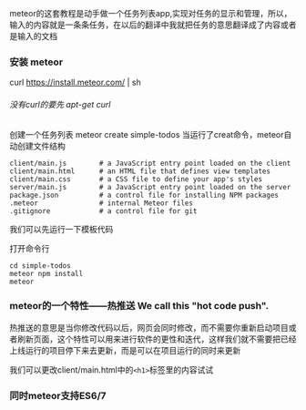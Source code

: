 meteor的这套教程是动手做一个任务列表app,实现对任务的显示和管理，所以，输入的内容就是一条条任务，在以后的翻译中我就把任务的意思翻译成了内容或者是输入的文档

### 安装 meteor 

curl https://install.meteor.com/ | sh

###### 没有curl的要先 apt-get curl

创建一个任务列表
meteor create simple-todos
当运行了creat命令，meteor自动创建文件结构

    client/main.js        # a JavaScript entry point loaded on the client
    client/main.html      # an HTML file that defines view templates
    client/main.css       # a CSS file to define your app's styles
    server/main.js        # a JavaScript entry point loaded on the server
    package.json          # a control file for installing NPM packages
    .meteor               # internal Meteor files
    .gitignore            # a control file for git
    
我们可以先运行一下模板代码

打开命令行

    cd simple-todos
    meteor npm install
    meteor

### meteor的一个特性——热推送  We call this "hot code push".
热推送的意思是当你修改代码以后，网页会同时修改，而不需要你重新启动项目或者刷新页面，这个特性可以用来进行软件的更性和迭代，这样我们就不需要把已经上线运行的项目停下来去更新，而是可以在项目运行的同时来更新

我们可以更改client/main.html中的`<h1>`标签里的内容试试

### 同时meteor支持ES6/7

